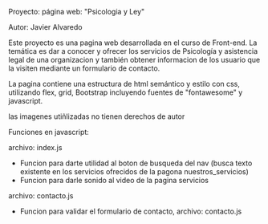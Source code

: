 Proyecto: página web: "Psicologia y Ley"

Autor: Javier Alvaredo

Este proyecto es una pagina web desarrollada en el curso de Front-end.
La temática es dar a conocer y ofrecer los servicios de Psicología y asistencia legal de una organizacion y también obtener informacion de los usuario que la visiten mediante un formulario de contacto.

La pagina contiene una estructura de html semántico y estilo con css, utilizando flex, grid, Bootstrap incluyendo fuentes de "fontawesome" y javascript.   

las imagenes utiñlizadas no tienen derechos de autor

Funciones en javascript:

archivo: index.js
- Funcion para darte utilidad al boton de busqueda del nav (busca texto existente en los servicios ofrecidos de la pagona nuestros_servicios) 
- Funcion para darle sonido al video de la pagina servicios

archivo: contacto.js
- Funcion para validar el formulario de contacto, archivo: contacto.js





